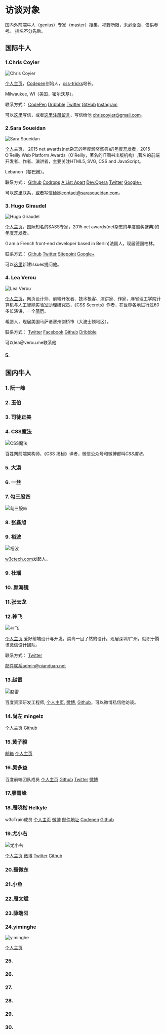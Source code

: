 # 访谈对象
国内外前端牛人（genius）专家（master）搜集，视野所限，未必全面，仅供参考。
排名不分先后。

## 国际牛人
### 1.Chris Coyier
![Chris Coyier](https://avatars3.githubusercontent.com/u/69156?v=3&s=460)

[个人主页](http://chriscoyier.net/)，[Codepen](http://codepen.io/)创始人，[css-tricks](http://css-tricks.com/)站长。

Milwaukee, WI（美国，密尔沃基）。

联系方式：
[CodePen](//codepen.io/chriscoyier)
[Dribbble](//dribbble.com/chriscoyier)
[Twitter](//twitter.com/chriscoyier)
[GitHub](//github.com/chriscoyier)
[Instagram](//instagram.com/chriscoyier)

可以[这里](http://chriscoyier.net/contact/)写信，或者[这里注册留言](https://css-tricks.com/forums/)，写信给他 chriscoyier@gmail.com。

### 2.Sara Soueidan
![Sara Soueidan](https://avatars0.githubusercontent.com/u/2527933?v=3&s=460)

[个人主页](https://sarasoueidan.com/)， 2015 net awards(net杂志的年度颁奖盛典)的[年度开发者](https://thenetawards.com/longlist/developer/)，2015 O’Reilly Web Platform Awards（O'Reilly，著名的IT图书出版机构）,著名的前端开发者、作者、演讲者，主要关注HTML5, SVG, CSS and JavaScript。

Lebanon（黎巴嫩）。

联系方式：
[Github](https://github.com/SaraSoueidan)
[Codrops](http://tympanus.net/codrops/author/sarasoueidan/)
[A List Apart](http://alistapart.com/author/SaraSoueidan)
[Dev.Opera](https://dev.opera.com/authors/sara-soueidan/)
[Twitter](http://twitter.com/SaraSoueidan)
[Google+](https://plus.google.com/115621441131126533845/posts)

可以[这里](https://sarasoueidan.com/contact/)联系，或者写信给她contact@sarasoueidan.com。

### 3. Hugo Giraudel
![Hugo Giraudel](https://avatars1.githubusercontent.com/u/1889710?v=3&s=460)

[个人主页](http://hugogiraudel.com/)，国际知名的SASS专家，2015 net awards(net杂志的年度颁奖盛典)的[年度开发者](https://thenetawards.com/longlist/developer/)。

(I am a French front-end developer based in Berlin)法国人，现居德国柏林。

联系方式：
[Github](https://github.com/HugoGiraudel)
[Twitter](http://twitter.com/HugoGiraudel)
[Sitepoint](https://www.sitepoint.com/author/hgiraudel/)
[Google+](https://plus.google.com/101697878480386449961)

可以[这里](https://github.com/hugogiraudel/ama)新建Issues提问他。

### 4. Lea Verou
![Lea Verou](http://lea.verou.me/wp-content/uploads/2011/05/smiling.jpg)

[个人主页](http://lea.verou.me/)，网页设计师、前端开发者、技术极客、演讲家、作家，麻省理工学院计算机与人工智能实验室助理研究员，《CSS Secrets》作者，在世界各地进行过60多长演讲，一个[简历](http://lea.verou.me/cv.html)。

希腊人，现居美国马萨诸塞州剑桥市（大波士顿地区）。

联系方式：
[Twitter](http://twitter.com/leaverou)
[Facebook](http://www.facebook.com/leaverou)
[Github](https://github.com/LeaVerou)
[Dribbble](http://dribbble.com/LeaVerou)

可以lea＠verou.me联系他

### 5.


## 国内牛人
### 1. 阮一峰

### 2. 玉伯

### 3. 司徒正美

### 4. CSS魔法
![CSS魔法](https://avatars1.githubusercontent.com/u/1231359?v=3&s=460)

百姓网前端架构师，《CSS 揭秘》译者，微信公众号和微博都叫*CSS魔法*。


### 5. 大漠

### 6. 一丝

### 7. 勾三股四
![勾三股四](http://img2.w3ctech.com/jiongks.jpg)

### 8. 张鑫旭

### 9. 裕波
![裕波](http://tva4.sinaimg.cn/crop.0.0.180.180.180/56c60675jw1e8qgp5bmzyj2050050aa8.jpg)

[w3ctech.com](http://www.w3ctech.com/)发起人。


### 9. 杜瑶

### 10. 颜海镜


### 11.张云龙

### 12.神飞
![神飞](https://www.qianduan.net/content/images/2015/10/avatar.jpg)

[个人主页](//www.qianduan.net),爱好前端设计与开发，崇尚一目了然的设计。现居深圳/广州，就职于腾讯微信设计团队。

联系方式：
[Twitter](http://twitter.com/qianduan)

邮件联系admin@qianduan.net

### 13.赵雷
![赵雷](https://avatars1.githubusercontent.com/u/157338?v=3&s=460)

百度资深研发工程师, [个人主页](http://zhaolei.info/), [微博](http://weibo.com/firede), [Github](https://github.com/firede)，可以微博私信他访谈。


### 14.尚左 mingelz

[个人主页](//mingelz.com/)
[Github](//github.com/mingelz)

### 15.黄子毅

[邮箱](576625322@qq.com)
[个人主页](http://www.wokugame.com/)


### 16.吴多益
百度前端团队成员
[个人主页](http://wuduoyi.com/)
[Github](https://github.com/nwind/)
[Twitter](http://twitter.com/nwind/)
[微博](http://weibo.com/nwind/)

### 17.廖雪峰


### 18.周晓楷 Helkyle
w3cTrain成员
[个人主页](http://helkyle.com/)
[微博](http://weibo.com/joueu)
[邮件地址](helkylefighting@gmail.com)
[Codepen](http://codepen.io/HelKyle/)
[Github](https://github.com/HelKyle)

### 19.尤小右
![尤小右](https://avatars3.githubusercontent.com/u/499550?v=3&s=460)

[个人主页](http://evanyou.me/)
[微博](http://weibo.com/arttechdesign)
[Twitter](https://twitter.com/youyuxi)
[Github](https://github.com/yyx990803)


### 20.聂微东


### 21.小鱼

### 22.周文斌

### 23.薛端阳

### 24.yiminghe
![yiminghe](https://avatars2.githubusercontent.com/u/200876?v=3&s=460)

[个人主页](http://yiminghe.me/)

### 25.

### 26.

### 27.

### 28.

### 29.

### 30.




